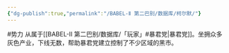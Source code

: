 ```yaml
---
{"dg-publish":true,"permalink":"/BABEL-Ⅱ 第二巴别/数据库/柯尔默/"}
---
```


#势力 
从属于[[BABEL-Ⅱ 第二巴别/数据库/「玩家」#暴君党\|暴君党]]。坐拥众多灰色产业，下线无数，帮助暴君党建立控制了不少区域的黑市。
